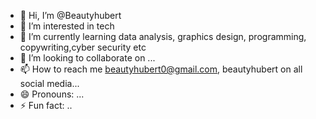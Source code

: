 - 👋 Hi, I’m @Beautyhubert
- 👀 I’m interested in tech 
- 🌱 I’m currently learning data analysis, graphics design, programming, copywriting,cyber security etc
- 💞️ I’m looking to collaborate on ...
- 📫 How to reach me beautyhubert0@gmail.com, beautyhubert on all social media...
- 😄 Pronouns: ...
- ⚡ Fun fact: ..

<!---
Beautyhubert/Beautyhubert is a ✨ special ✨ repository because its `README.md` (this file) appears on your GitHub profile.
You can click the Preview link to take a look at your changes.
--->
